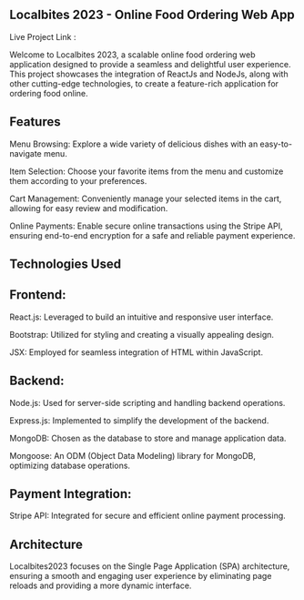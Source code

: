 ## Localbites 2023 - Online Food Ordering Web App

Live Project Link : 

Welcome to Localbites 2023, a scalable online food ordering web application designed to provide a seamless and delightful user experience. This project showcases the integration of ReactJs and NodeJs, along with other cutting-edge technologies, to create a feature-rich application for ordering food online.

## Features
Menu Browsing: Explore a wide variety of delicious dishes with an easy-to-navigate menu.

Item Selection: Choose your favorite items from the menu and customize them according to your preferences.

Cart Management: Conveniently manage your selected items in the cart, allowing for easy review and modification.

Online Payments: Enable secure online transactions using the Stripe API, ensuring end-to-end encryption for a safe and reliable payment experience.

## Technologies Used

## Frontend:

React.js: Leveraged to build an intuitive and responsive user interface.

Bootstrap: Utilized for styling and creating a visually appealing design.

JSX: Employed for seamless integration of HTML within JavaScript.

## Backend:            

Node.js: Used for server-side scripting and handling backend operations.

Express.js: Implemented to simplify the development of the backend.

MongoDB: Chosen as the database to store and manage application data.

Mongoose: An ODM (Object Data Modeling) library for MongoDB, optimizing database operations.

## Payment Integration:

Stripe API: Integrated for secure and efficient online payment processing.

## Architecture
Localbites2023 focuses on the Single Page Application (SPA) architecture, ensuring a smooth and engaging user experience by eliminating page reloads and providing a more dynamic interface.


